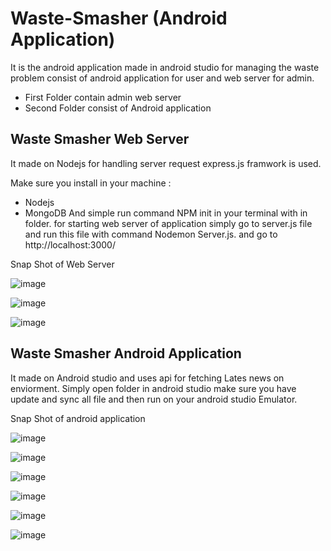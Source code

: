 # Waste-Smasher (Android Application)
It is the android application made in android studio for managing the waste problem consist of android application for user and web server for admin.
- First Folder contain admin web server
- Second Folder consist of Android application

## Waste Smasher Web Server
It made on Nodejs for handling server request express.js framwork is used.

Make sure you install in your machine : 
- Nodejs
- MongoDB
And simple run command NPM init in your terminal with in folder.
for starting web server of application simply go to server.js file and run this file with command Nodemon Server.js. and go to http://localhost:3000/


Snap Shot of Web Server

![image](https://user-images.githubusercontent.com/78980433/207036858-388257a7-842d-480e-a2fb-6d30c6aeb0f1.png)

![image](https://user-images.githubusercontent.com/78980433/207037262-5460f74a-91d9-4811-8dc8-979b3794b26f.png)

![image](https://user-images.githubusercontent.com/78980433/207037424-7096867b-c28c-4657-a52e-efdf379f50fe.png)


## Waste Smasher Android Application
It made on Android studio and uses api for fetching Lates news on enviorment.
Simply open folder in android studio make sure you have update and sync all file and then run on your android studio Emulator.

Snap Shot of android application

![image](https://user-images.githubusercontent.com/78980433/207039103-1ab43191-7552-4e88-a942-4dde13bb012a.png)

![image](https://user-images.githubusercontent.com/78980433/207039130-7c370899-5815-4ed2-878e-0076ff08bac6.png)

![image](https://user-images.githubusercontent.com/78980433/207039162-ae259567-6266-480d-b435-a07e0a918027.png)

![image](https://user-images.githubusercontent.com/78980433/207039231-90c797cf-466a-4c80-8263-abd5f770728b.png)

![image](https://user-images.githubusercontent.com/78980433/207039249-5fc544e1-2f18-4ea7-be36-cc2cb3ff8527.png)

![image](https://user-images.githubusercontent.com/78980433/207039286-9175cdd5-e8a2-43a8-880e-9cd45e77bec5.png)



